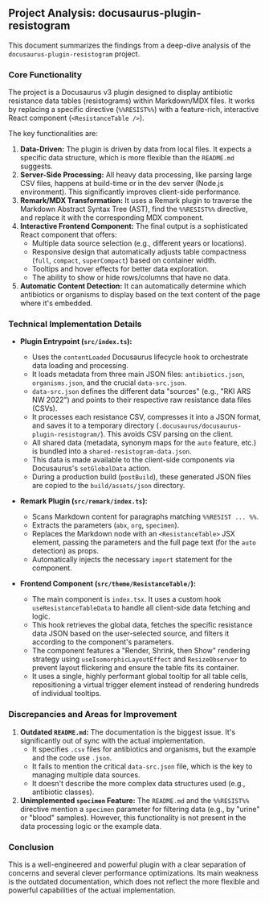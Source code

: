 ## Project Analysis: docusaurus-plugin-resistogram

This document summarizes the findings from a deep-dive analysis of the `docusaurus-plugin-resistogram` project.

### Core Functionality

The project is a Docusaurus v3 plugin designed to display antibiotic resistance data tables (resistograms) within Markdown/MDX files. It works by replacing a specific directive (`%%RESIST%%`) with a feature-rich, interactive React component (`<ResistanceTable />`).

The key functionalities are:

1.  **Data-Driven:** The plugin is driven by data from local files. It expects a specific data structure, which is more flexible than the `README.md` suggests.
2.  **Server-Side Processing:** All heavy data processing, like parsing large CSV files, happens at build-time or in the dev server (Node.js environment). This significantly improves client-side performance.
3.  **Remark/MDX Transformation:** It uses a Remark plugin to traverse the Markdown Abstract Syntax Tree (AST), find the `%%RESIST%%` directive, and replace it with the corresponding MDX component.
4.  **Interactive Frontend Component:** The final output is a sophisticated React component that offers:
    *   Multiple data source selection (e.g., different years or locations).
    *   Responsive design that automatically adjusts table compactness (`full`, `compact`, `superCompact`) based on container width.
    *   Tooltips and hover effects for better data exploration.
    *   The ability to show or hide rows/columns that have no data.
5.  **Automatic Content Detection:** It can automatically determine which antibiotics or organisms to display based on the text content of the page where it's embedded.

### Technical Implementation Details

*   **Plugin Entrypoint (`src/index.ts`):**
    *   Uses the `contentLoaded` Docusaurus lifecycle hook to orchestrate data loading and processing.
    *   It loads metadata from three main JSON files: `antibiotics.json`, `organisms.json`, and the crucial `data-src.json`.
    *   `data-src.json` defines the different data "sources" (e.g., "RKI ARS NW 2022") and points to their respective raw resistance data files (CSVs).
    *   It processes each resistance CSV, compresses it into a JSON format, and saves it to a temporary directory (`.docusaurus/docusaurus-plugin-resistogram/`). This avoids CSV parsing on the client.
    *   All shared data (metadata, synonym maps for the `auto` feature, etc.) is bundled into a `shared-resistogram-data.json`.
    *   This data is made available to the client-side components via Docusaurus's `setGlobalData` action.
    *   During a production build (`postBuild`), these generated JSON files are copied to the `build/assets/json` directory.

*   **Remark Plugin (`src/remark/index.ts`):**
    *   Scans Markdown content for paragraphs matching `%%RESIST ... %%`.
    *   Extracts the parameters (`abx`, `org`, `specimen`).
    *   Replaces the Markdown node with an `<ResistanceTable>` JSX element, passing the parameters and the full page text (for the `auto` detection) as props.
    *   Automatically injects the necessary `import` statement for the component.

*   **Frontend Component (`src/theme/ResistanceTable/`):**
    *   The main component is `index.tsx`. It uses a custom hook `useResistanceTableData` to handle all client-side data fetching and logic.
    *   This hook retrieves the global data, fetches the specific resistance data JSON based on the user-selected source, and filters it according to the component's parameters.
    *   The component features a "Render, Shrink, then Show" rendering strategy using `useIsomorphicLayoutEffect` and `ResizeObserver` to prevent layout flickering and ensure the table fits its container.
    *   It uses a single, highly performant global tooltip for all table cells, repositioning a virtual trigger element instead of rendering hundreds of individual tooltips.

### Discrepancies and Areas for Improvement

1.  **Outdated `README.md`:** The documentation is the biggest issue. It's significantly out of sync with the actual implementation.
    *   It specifies `.csv` files for antibiotics and organisms, but the example and the code use `.json`.
    *   It fails to mention the critical `data-src.json` file, which is the key to managing multiple data sources.
    *   It doesn't describe the more complex data structures used (e.g., antibiotic classes).
2.  **Unimplemented `specimen` Feature:** The `README.md` and the `%%RESIST%%` directive mention a `specimen` parameter for filtering data (e.g., by "urine" or "blood" samples). However, this functionality is not present in the data processing logic or the example data.

### Conclusion

This is a well-engineered and powerful plugin with a clear separation of concerns and several clever performance optimizations. Its main weakness is the outdated documentation, which does not reflect the more flexible and powerful capabilities of the actual implementation.